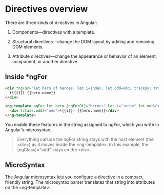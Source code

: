 # Directives overview

There are three kinds of directives in Angular:

1. Components—directives with a template.

2. Structural directives—change the DOM layout by adding and removing DOM elements.

3. Attribute directives—change the appearance or behavior of an element, component, or another directive.

## Inside *ngFor

```html
<div *ngFor="let hero of heroes; let i=index; let odd=odd; trackBy: trackById" [class.odd]="odd">
  ({{i}}) {{hero.name}}
</div>

<ng-template ngFor let-hero [ngForOf]="heroes" let-i="index" let-odd="odd" [ngForTrackBy]="trackById">
  <div [class.odd]="odd">({{i}}) {{hero.name}}</div>
</ng-template>
```

You enable these features in the string assigned to ngFor, which you write in Angular's microsyntax.

> Everything outside the ngFor string stays with the host element (the \<div>) as it moves inside the \<ng-template>. In this example, the [ngClass]="odd" stays on the \<div>.

## MicroSyntax

The Angular microsyntax lets you configure a directive in a compact, friendly string. The microsyntax parser translates that string into attributes on the \<ng-template>:
